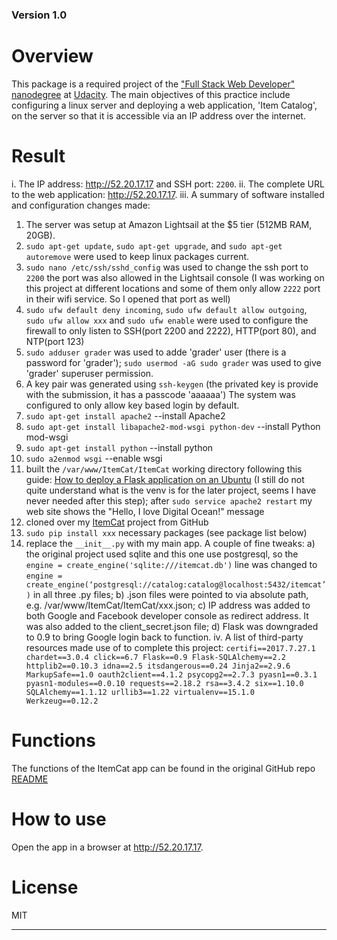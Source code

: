 ### Version 1.0

# Overview
This package is a required project of the ["Full Stack Web Developer" nanodegree][FSWD] at [Udacity]. The main objectives of this practice include configuring a linux server and deploying a web application, 'Item Catalog', on the server so that it is accessible via an IP address over the internet. 

# Result
i. The IP address: http://52.20.17.17 and SSH port: `2200`.
ii. The complete URL to the web application: http://52.20.17.17.
iii. A summary of software installed and configuration changes made:
1. The server was setup at Amazon Lightsail at the $5 tier (512MB RAM, 20GB).
2. `sudo apt-get update`, `sudo apt-get upgrade`, and `sudo apt-get autoremove` were used to keep linux packages current.
3. `sudo nano /etc/ssh/sshd_config` was used to change the ssh port to `2200` the port was also allowed in the Lightsail console (I was working on this project at different locations and some of them only allow `2222` port in their wifi service. So I opened that port as well)
4. `sudo ufw default deny incoming`, `sudo ufw default allow outgoing`, `sudo ufw allow xxx` and `sudo ufw enable` were used to configure the firewall to only listen to SSH(port 2200 and 2222), HTTP(port 80), and NTP(port 123)
5. `sudo adduser grader` was used to adde 'grader' user (there is a password for 'grader'); `sudo usermod -aG sudo grader` was used to give 'grader' superuser permission.
6. A key pair was generated using `ssh-keygen` (the privated key is provide with the submission, it has a passcode 'aaaaaa') The system was configured to only allow key based login by default.
7. `sudo apt-get install apache2` --install Apache2
8. `sudo apt-get install libapache2-mod-wsgi python-dev` --install Python mod-wsgi
9. `sudo apt-get install python` --install python
10. `sudo a2enmod wsgi` --enable wsgi
11. built the `/var/www/ItemCat/ItemCat` working directory following this guide: [How to deploy a Flask application on an Ubuntu][htdf] (I still do not quite understand what is the venv is for the later project, seems I have never needed after this step); after `sudo service apache2 restart` my web site shows the "Hello, I love Digital Ocean!" message
12. cloned over my [ItemCat] project from GitHub
13. `sudo pip install xxx` necessary packages (see package list below)
14. replace the `__init__.py` with my main app. A couple of fine tweaks: a) the original project used sqlite and this one use postgresql, so the `engine = create_engine('sqlite:///itemcat.db')` line was changed to `engine = create_engine(‘postgresql://catalog:catalog@localhost:5432/itemcat’)` in all three .py files; b) .json files were pointed to via absolute path, e.g. /var/www/ItemCat/ItemCat/xxx.json; c) IP address was added to both Google and Facebook developer console as redirect address. It was also added to the client_secret.json file; d) Flask was downgraded to 0.9 to bring Google login back to function.
iv. A list of third-party resources made use of to complete this project:
`certifi==2017.7.27.1
chardet==3.0.4
click==6.7
Flask==0.9
Flask-SQLAlchemy==2.2
httplib2==0.10.3
idna==2.5
itsdangerous==0.24
Jinja2==2.9.6
MarkupSafe==1.0
oauth2client==4.1.2
psycopg2==2.7.3
pyasn1==0.3.1
pyasn1-modules==0.0.10
requests==2.18.2
rsa==3.4.2
six==1.10.0
SQLAlchemy==1.1.12
urllib3==1.22
virtualenv==15.1.0
Werkzeug==0.12.2
`

# Functions
The functions of the ItemCat app can be found in the original GitHub repo [README]

# How to use
Open the app in a browser at http://52.20.17.17.

# License
MIT

***********************
  [FSWD]: <https://www.udacity.com/course/full-stack-web-developer-nanodegree--nd004>
  [Udacity]: <https://www.udacity.com>
  [git]: <https://www.virtualbox.org/wiki/Downloads>
  [vb]: <https://www.virtualbox.org/wiki/Downloads>
  [vag]: <https://www.vagrantup.com/downloads>
  [htdf]: <https://www.digitalocean.com/community/tutorials/how-to-deploy-a-flask-application-on-an-ubuntu-vps>
  [ItemCat]: <https://github.com/abigcleverdog/udacity-auth-course-proj1>
  [README]: <https://github.com/abigcleverdog/udacity-auth-course-proj1/blob/master/README.md>